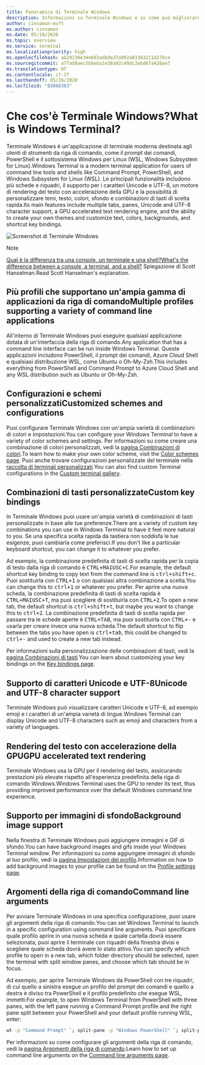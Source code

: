 ```yaml
---
title: Panoramica di Terminale Windows
description: Informazioni su Terminale Windows e su come può migliorare il flusso di lavoro della riga di comando.
author: cinnamon-msft
ms.author: cinnamon
ms.date: 05/19/2020
ms.topic: overview
ms.service: terminal
ms.localizationpriority: high
ms.openlocfilehash: ab29130e34e6d3adbda37a002a03383211d27bce
ms.sourcegitcommit: a77ad8aec5bbeba1e58a92c49dc2ebd67a426ae7
ms.translationtype: HT
ms.contentlocale: it-IT
ms.lasthandoff: 05/26/2020
ms.locfileid: "83866363"
---
```

# <a name="what-is-windows-terminal"></a><span data-ttu-id="f14f6-103">Che cos'è Terminale Windows?</span><span class="sxs-lookup"><span data-stu-id="f14f6-103">What is Windows Terminal?</span></span>

<span data-ttu-id="f14f6-104">Terminale Windows è un'applicazione di terminale moderna destinata agli utenti di strumenti da riga di comando, come il prompt dei comandi, PowerShell e il sottosistema Windows per Linux (WSL, Windows Subsystem for Linux).</span><span class="sxs-lookup"><span data-stu-id="f14f6-104">Windows Terminal is a modern terminal application for users of command line tools and shells like Command Prompt, PowerShell, and Windows Subsystem for Linux (WSL).</span></span> <span data-ttu-id="f14f6-105">Le principali funzionalità includono più schede e riquadri, il supporto per i caratteri Unicode e UTF-8, un motore di rendering del testo con accelerazione della GPU e la possibilità di personalizzare temi, testo, colori, sfondo e combinazioni di tasti di scelta rapida.</span><span class="sxs-lookup"><span data-stu-id="f14f6-105">Its main features include multiple tabs, panes, Unicode and UTF-8 character support, a GPU accelerated text rendering engine, and the ability to create your own themes and customize text, colors, backgrounds, and shortcut key bindings.</span></span>

![Screenshot di Terminale Windows](./images/overview.png)

> [!NOTE]
> [<span data-ttu-id="f14f6-107">Qual è la differenza tra una console, un terminale e una shell?</span><span class="sxs-lookup"><span data-stu-id="f14f6-107">What's the difference between a console, a terminal, and a shell?</span></span>](https://www.hanselman.com/blog/WhatsTheDifferenceBetweenAConsoleATerminalAndAShell.aspx) <span data-ttu-id="f14f6-108">Spiegazione di Scott Hanselman.</span><span class="sxs-lookup"><span data-stu-id="f14f6-108">Read Scott Hanselman's explanation.</span></span>

## <a name="multiple-profiles-supporting-a-variety-of-command-line-applications"></a><span data-ttu-id="f14f6-109">Più profili che supportano un'ampia gamma di applicazioni da riga di comando</span><span class="sxs-lookup"><span data-stu-id="f14f6-109">Multiple profiles supporting a variety of command line applications</span></span>

<span data-ttu-id="f14f6-110">All'interno di Terminale Windows puoi eseguire qualsiasi applicazione dotata di un'interfaccia della riga di comando.</span><span class="sxs-lookup"><span data-stu-id="f14f6-110">Any application that has a command line interface can be run inside Windows Terminal.</span></span> <span data-ttu-id="f14f6-111">Queste applicazioni includono PowerShell, il prompt dei comandi, Azure Cloud Shell e qualsiasi distribuzione WSL, come Ubuntu o Oh-My-Zsh.</span><span class="sxs-lookup"><span data-stu-id="f14f6-111">This includes everything from PowerShell and Command Prompt to Azure Cloud Shell and any WSL distribution such as Ubuntu or Oh-My-Zsh.</span></span>

## <a name="customized-schemes-and-configurations"></a><span data-ttu-id="f14f6-112">Configurazioni e schemi personalizzati</span><span class="sxs-lookup"><span data-stu-id="f14f6-112">Customized schemes and configurations</span></span>

<span data-ttu-id="f14f6-113">Puoi configurare Terminale Windows con un'ampia varietà di combinazioni di colori e impostazioni.</span><span class="sxs-lookup"><span data-stu-id="f14f6-113">You can configure your Windows Terminal to have a variety of color schemes and settings.</span></span> <span data-ttu-id="f14f6-114">Per informazioni su come creare una combinazione di colori personalizzati, vedi la [pagina Combinazioni di colori](./customize-settings/color-schemes.md).</span><span class="sxs-lookup"><span data-stu-id="f14f6-114">To learn how to make your own color scheme, visit the [Color schemes page](./customize-settings/color-schemes.md).</span></span> <span data-ttu-id="f14f6-115">Puoi anche trovare configurazioni personalizzate del terminale nella [raccolta di terminali personalizzati](./custom-terminal-gallery/powerline-in-powershell.md).</span><span class="sxs-lookup"><span data-stu-id="f14f6-115">You can also find custom Terminal configurations in the [Custom terminal gallery](./custom-terminal-gallery/powerline-in-powershell.md).</span></span>

## <a name="custom-key-bindings"></a><span data-ttu-id="f14f6-116">Combinazioni di tasti personalizzate</span><span class="sxs-lookup"><span data-stu-id="f14f6-116">Custom key bindings</span></span>

<span data-ttu-id="f14f6-117">In Terminale Windows puoi usare un'ampia varietà di combinazioni di tasti personalizzate in base alle tue preferenze.</span><span class="sxs-lookup"><span data-stu-id="f14f6-117">There are a variety of custom key combinations you can use in Windows Terminal to have it feel more natural to you.</span></span> <span data-ttu-id="f14f6-118">Se una specifica scelta rapida da tastiera non soddisfa le tue esigenze, puoi cambiarla come preferisci.</span><span class="sxs-lookup"><span data-stu-id="f14f6-118">If you don't like a particular keyboard shortcut, you can change it to whatever you prefer.</span></span>

<span data-ttu-id="f14f6-119">Ad esempio, la combinazione predefinita di tasti di scelta rapida per la copia di testo dalla riga di comando è <kbd>CTRL+MAIUSC+C</kbd>.</span><span class="sxs-lookup"><span data-stu-id="f14f6-119">For example, the default shortcut key binding to copy text from the command line is <kbd>ctrl+shift+c</kbd>.</span></span> <span data-ttu-id="f14f6-120">Puoi sostituirla con <kbd>CTRL+1</kbd> o con qualsiasi altra combinazione a scelta.</span><span class="sxs-lookup"><span data-stu-id="f14f6-120">You can change this to <kbd>ctrl+1</kbd> or whatever you prefer.</span></span> <span data-ttu-id="f14f6-121">Per aprire una nuova scheda, la combinazione predefinita di tasti di scelta rapida è <kbd>CTRL+MAIUSC+T</kbd>, ma puoi scegliere di sostituirla con <kbd>CTRL+2</kbd>.</span><span class="sxs-lookup"><span data-stu-id="f14f6-121">To open a new tab, the default shortcut is <kbd>ctrl+shift+t</kbd>, but maybe you want to change this to <kbd>ctrl+2</kbd>.</span></span> <span data-ttu-id="f14f6-122">La combinazione predefinita di tasti di scelta rapida per passare tra le schede aperte è <kbd>CTRL+TAB</kbd>, ma puoi sostituirla con <kbd>CTRL+-</kbd> e usarla per creare invece una nuova scheda.</span><span class="sxs-lookup"><span data-stu-id="f14f6-122">The default shortcut to flip between the tabs you have open is <kbd>ctrl+tab</kbd>, this could be changed to <kbd>ctrl+-</kbd> and used to create a new tab instead.</span></span>

<span data-ttu-id="f14f6-123">Per informazioni sulla personalizzazione delle combinazioni di tasti, vedi la [pagina Combinazioni di tasti](./customize-settings/key-bindings.md).</span><span class="sxs-lookup"><span data-stu-id="f14f6-123">You can learn about customizing your key bindings on the [Key bindings page](./customize-settings/key-bindings.md).</span></span>

## <a name="unicode-and-utf-8-character-support"></a><span data-ttu-id="f14f6-124">Supporto di caratteri Unicode e UTF-8</span><span class="sxs-lookup"><span data-stu-id="f14f6-124">Unicode and UTF-8 character support</span></span>

<span data-ttu-id="f14f6-125">Terminale Windows può visualizzare caratteri Unicode e UTF-8, ad esempio emoji e i caratteri di un'ampia varietà di lingue.</span><span class="sxs-lookup"><span data-stu-id="f14f6-125">Windows Terminal can display Unicode and UTF-8 characters such as emoji and characters from a variety of languages.</span></span>

## <a name="gpu-accelerated-text-rendering"></a><span data-ttu-id="f14f6-126">Rendering del testo con accelerazione della GPU</span><span class="sxs-lookup"><span data-stu-id="f14f6-126">GPU accelerated text rendering</span></span>

<span data-ttu-id="f14f6-127">Terminale Windows usa la GPU per il rendering del testo, assicurando prestazioni più elevate rispetto all'esperienza predefinita della riga di comando Windows.</span><span class="sxs-lookup"><span data-stu-id="f14f6-127">Windows Terminal uses the GPU to render its text, thus providing improved performance over the default Windows command line experience.</span></span>

## <a name="background-image-support"></a><span data-ttu-id="f14f6-128">Supporto per immagini di sfondo</span><span class="sxs-lookup"><span data-stu-id="f14f6-128">Background image support</span></span>

<span data-ttu-id="f14f6-129">Nella finestra di Terminale Windows puoi aggiungere immagini e GIF di sfondo.</span><span class="sxs-lookup"><span data-stu-id="f14f6-129">You can have background images and gifs inside your Windows Terminal window.</span></span> <span data-ttu-id="f14f6-130">Per informazioni su come aggiungere immagini di sfondo al tuo profilo, vedi la [pagina Impostazioni del profilo](./customize-settings/profile-settings.md#background-image-settings).</span><span class="sxs-lookup"><span data-stu-id="f14f6-130">Information on how to add background images to your profile can be found on the [Profile settings page](./customize-settings/profile-settings.md#background-image-settings).</span></span>

## <a name="command-line-arguments"></a><span data-ttu-id="f14f6-131">Argomenti della riga di comando</span><span class="sxs-lookup"><span data-stu-id="f14f6-131">Command line arguments</span></span>

<span data-ttu-id="f14f6-132">Per avviare Terminale Windows in una specifica configurazione, puoi usare gli argomenti della riga di comando.</span><span class="sxs-lookup"><span data-stu-id="f14f6-132">You can set Windows Terminal to launch in a specific configuration using command line arguments.</span></span> <span data-ttu-id="f14f6-133">Puoi specificare quale profilo aprire in una nuova scheda e quale cartella dovrà essere selezionata, puoi aprire il terminale con riquadri della finestra divisi e scegliere quale scheda dovrà avere lo stato attivo.</span><span class="sxs-lookup"><span data-stu-id="f14f6-133">You can specify which profile to open in a new tab, which folder directory should be selected, open the terminal with split window panes, and choose which tab should be in focus.</span></span>

<span data-ttu-id="f14f6-134">Ad esempio, per aprire Terminale Windows da PowerShell con tre riquadri, di cui quello a sinistra esegue un profilo del prompt dei comandi e quello a destra è diviso tra PowerShell e il profilo predefinito che esegue WSL, immetti:</span><span class="sxs-lookup"><span data-stu-id="f14f6-134">For example, to open Windows Terminal from PowerShell with three panes, with the left pane running a Command Prompt profile and the right pane split between your PowerShell and your default profile running WSL, enter:</span></span>

```bash
wt -p "Command Prompt" `; split-pane -p "Windows PowerShell" `; split-pane -H wsl.exe
```

<span data-ttu-id="f14f6-135">Per informazioni su come configurare gli argomenti della riga di comando, vedi la [pagina Argomenti della riga di comando](./command-line-arguments.md).</span><span class="sxs-lookup"><span data-stu-id="f14f6-135">Learn how to set up command line arguments on the [Command line arguments page](./command-line-arguments.md).</span></span>
